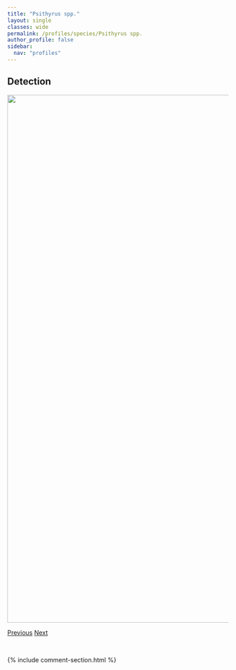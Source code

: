 ```yaml
---
title: "Psithyrus spp."
layout: single
classes: wide
permalink: /profiles/species/Psithyrus spp.
author_profile: false
sidebar:
  nav: "profiles"
---
```


<h2>Detection</h2>

<a href="/assets/figures/species/Psithyrus spp./range-map.png">
<img src="/assets/figures/species/Psithyrus spp./range-map.png" height = "1200" width = "800">
</a>

<a href="/profiles/species/Pseudopanurgus aestivalis" class="pagination--pager" title="PreviousName">Previous</a> <a href="/profiles/species/Solitary bee" class="pagination--pager" title="NextName">Next</a>

<p>&nbsp;</p>

{% include comment-section.html %}
